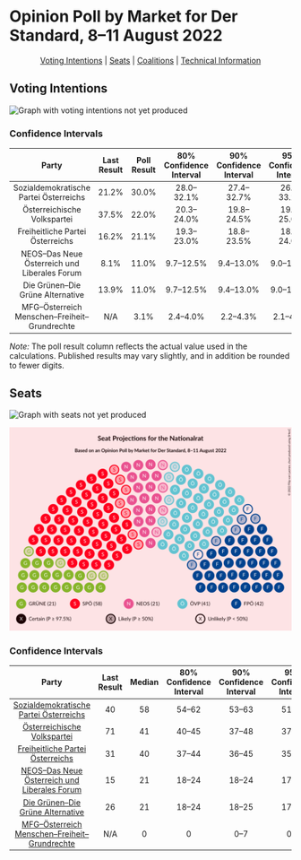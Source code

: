 # Opinion Poll by Market for Der Standard, 8–11 August 2022

<p align="center"><a href="#voting-intentions">Voting Intentions</a> | <a href="#seats">Seats</a> | <a href="#coalitions">Coalitions</a> | <a href="#technical-information">Technical Information</a></p>

## Voting Intentions

![Graph with voting intentions not yet produced](2022-08-11-Market.png "Voting Intentions")

### Confidence Intervals

| Party | Last Result | Poll Result | 80% Confidence Interval | 90% Confidence Interval | 95% Confidence Interval | 99% Confidence Interval |
|:-----:|:-----------:|:-----------:|:-----------------------:|:-----------------------:|:-----------------------:|:-----------------------:|
| Sozialdemokratische Partei Österreichs | 21.2% | 30.0% | 28.0–32.1% |27.4–32.7% |26.9–33.2% |26.0–34.2% |
| Österreichische Volkspartei | 37.5% | 22.0% | 20.3–24.0% |19.8–24.5% |19.3–25.0% |18.5–26.0% |
| Freiheitliche Partei Österreichs | 16.2% | 21.1% | 19.3–23.0% |18.8–23.5% |18.4–24.0% |17.6–24.9% |
| NEOS–Das Neue Österreich und Liberales Forum | 8.1% | 11.0% | 9.7–12.5% |9.4–13.0% |9.0–13.4% |8.5–14.1% |
| Die Grünen–Die Grüne Alternative | 13.9% | 11.0% | 9.7–12.5% |9.4–13.0% |9.0–13.4% |8.5–14.1% |
| MFG–Österreich Menschen–Freiheit–Grundrechte | N/A | 3.1% | 2.4–4.0% |2.2–4.3% |2.1–4.5% |1.8–5.0% |

*Note:* The poll result column reflects the actual value used in the calculations. Published results may vary slightly, and in addition be rounded to fewer digits.

## Seats

![Graph with seats not yet produced](2022-08-11-Market-seats.png "Seats")

![Graph with seating plan not yet produced](2022-08-11-Market-seating-plan.png "Seating Plan")

### Confidence Intervals

| Party | Last Result | Median | 80% Confidence Interval | 90% Confidence Interval | 95% Confidence Interval | 99% Confidence Interval |
|:-----:|:-----------:|:------:|:-----------------------:|:-----------------------:|:-----------------------:|:-----------------------:|
| <a href="#sozialdemokratische-partei-österreichs">Sozialdemokratische Partei Österreichs</a> | 40 | 58 | 54–62 |53–63 |51–64 |50–66 |
| <a href="#österreichische-volkspartei">Österreichische Volkspartei</a> | 71 | 41 | 40–45 |37–48 |37–48 |36–49 |
| <a href="#freiheitliche-partei-österreichs">Freiheitliche Partei Österreichs</a> | 31 | 40 | 37–44 |36–45 |35–46 |33–48 |
| <a href="#neos–das-neue-österreich-und-liberales-forum">NEOS–Das Neue Österreich und Liberales Forum</a> | 15 | 21 | 18–24 |18–24 |17–25 |16–27 |
| <a href="#die-grünen–die-grüne-alternative">Die Grünen–Die Grüne Alternative</a> | 26 | 21 | 18–24 |18–25 |17–25 |16–27 |
| <a href="#mfg–österreich-menschen–freiheit–grundrechte">MFG–Österreich Menschen–Freiheit–Grundrechte</a> | N/A | 0 | 0 |0–7 |0–8 |0–9 |

